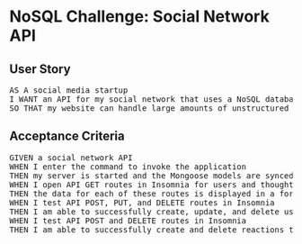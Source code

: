 # NoSQL Challenge: Social Network API

## User Story
<pre>
AS A social media startup
I WANT an API for my social network that uses a NoSQL database
SO THAT my website can handle large amounts of unstructured data
</pre>

## Acceptance Criteria
<pre>
GIVEN a social network API
WHEN I enter the command to invoke the application
THEN my server is started and the Mongoose models are synced to the MongoDB database
WHEN I open API GET routes in Insomnia for users and thoughts
THEN the data for each of these routes is displayed in a formatted JSON
WHEN I test API POST, PUT, and DELETE routes in Insomnia
THEN I am able to successfully create, update, and delete users and thoughts in my database
WHEN I test API POST and DELETE routes in Insomnia
THEN I am able to successfully create and delete reactions to thoughts and add and remove friends to a user’s friend list
</pre>